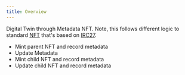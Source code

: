 ```yaml
---
title: Overview
---
```


Digital Twin through Metadata NFT. Note, this follows different logic to standard [NFT](../nft/overview.md) that's based on [IRC27](https://github.com/iotaledger/tips/blob/main/tips/TIP-0027/tip-0027.md).

- Mint parent NFT and record metadata
- Update Metadata
- Mint child NFT and record metadata
- Update child NFT and record metadata
